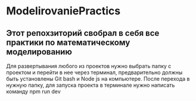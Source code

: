 # ModelirovaniePractics

Этот репохзиторий свобрал в себя все практики по математическому моделированию
------------------------------------------------------------------------------

Для развертывания любого из проектов нужно выбрать папку с проектом и перейти в нее через терминал, предварительно должны быть установлены Git bash и Node js на компьютере.
После перехода в нужную папку, для запуска проекта в терминале нужно написать команду npm run dev
